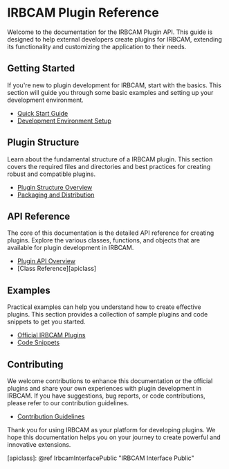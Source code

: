 # IRBCAM Plugin Reference

Welcome to the documentation for the IRBCAM Plugin API. This guide is designed to help external developers create plugins for IRBCAM, extending its functionality and customizing the application to their needs.

<!-- ## Table of Contents

- [Getting Started](#getting-started)
- [Plugin Structure](#plugin-structure)
- [API Reference](#api-reference)
- [Examples](#examples)
- [Contributing](#contributing) -->

## Getting Started

If you're new to plugin development for IRBCAM, start with the basics. This section will guide you through some basic examples and setting up your development environment.

- [Quick Start Guide](getting_started.md)
- [Development Environment Setup](environment_setup.md)

## Plugin Structure

Learn about the fundamental structure of a IRBCAM plugin. This section covers the required files and directories and best practices for creating robust and compatible plugins.

- [Plugin Structure Overview](plugin_structure.md)
- [Packaging and Distribution](packaging_and_distribution.md)

## API Reference

The core of this documentation is the detailed API reference for creating plugins. Explore the various classes, functions, and objects that are available for plugin development in IRBCAM.

- [Plugin API Overview](api_overview.md)
- [Class Reference][apiclass]

## Examples

Practical examples can help you understand how to create effective plugins. This section provides a collection of sample plugins and code snippets to get you started.

- [Official IRBCAM Plugins](https://github.com/hokarob/irbcam-plugins)
- [Code Snippets](code_snippets.md)

## Contributing

We welcome contributions to enhance this documentation or the official plugins and share your own experiences with plugin development in IRBCAM. If you have suggestions, bug reports, or code contributions, please refer to our contribution guidelines.

- [Contribution Guidelines](contribution_guidelines.md)

Thank you for using IRBCAM as your platform for developing plugins. We hope this documentation helps you on your journey to create powerful and innovative extensions.


[apiclass]: @ref IrbcamInterfacePublic "IRBCAM Interface Public"
